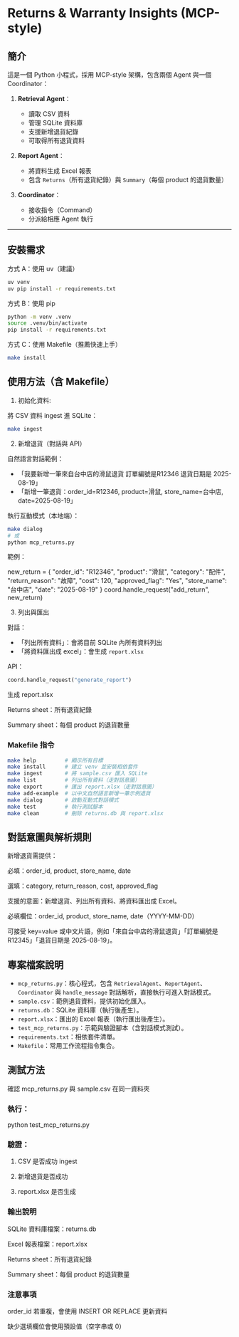 # Returns & Warranty Insights (MCP-style)

## 簡介
這是一個 Python 小程式，採用 MCP-style 架構，包含兩個 Agent 與一個 Coordinator：

1. **Retrieval Agent**：  
   - 讀取 CSV 資料  
   - 管理 SQLite 資料庫  
   - 支援新增退貨紀錄  
   - 可取得所有退貨資料

2. **Report Agent**：  
   - 將資料生成 Excel 報表  
   - 包含 `Returns`（所有退貨紀錄）與 `Summary`（每個 product 的退貨數量）

3. **Coordinator**：  
   - 接收指令（Command）  
   - 分派給相應 Agent 執行

---

## 安裝需求

方式 A：使用 uv（建議）

```bash
uv venv
uv pip install -r requirements.txt
```

方式 B：使用 pip

```bash
python -m venv .venv
source .venv/bin/activate
pip install -r requirements.txt
```

方式 C：使用 Makefile（推薦快速上手）

```bash
make install
```

## 使用方法（含 Makefile）

1. 初始化資料:

將 CSV 資料 ingest 進 SQLite：

```bash
make ingest 
```

2. 新增退貨（對話與 API）

自然語言對話範例：

- 「我要新增一筆來自台中店的滑鼠退貨 訂單編號是R12346 退貨日期是 2025-08-19」
- 「新增一筆退貨：order_id=R12346, product=滑鼠, store_name=台中店, date=2025-08-19」

執行互動模式（本地端）：

```bash
make dialog
# 或
python mcp_returns.py
```
範例：

new_return = {
    "order_id": "R12346",
    "product": "滑鼠",
    "category": "配件",
    "return_reason": "故障",
    "cost": 120,
    "approved_flag": "Yes",
    "store_name": "台中店",
    "date": "2025-08-19"
}
coord.handle_request("add_return", new_return)

3. 列出與匯出

對話：

- 「列出所有資料」：會將目前 SQLite 內所有資料列出
- 「將資料匯出成 excel」：會生成 `report.xlsx`

API：

```python
coord.handle_request("generate_report")
```

生成 report.xlsx

Returns sheet：所有退貨紀錄

Summary sheet：每個 product 的退貨數量

### Makefile 指令

```bash
make help         # 顯示所有目標
make install      # 建立 venv 並安裝相依套件
make ingest       # 將 sample.csv 匯入 SQLite
make list         # 列出所有資料（走對話意圖）
make export       # 匯出 report.xlsx（走對話意圖）
make add-example  # 以中文自然語言新增一筆示例退貨
make dialog       # 啟動互動式對話模式
make test         # 執行測試腳本
make clean        # 刪除 returns.db 與 report.xlsx
```

## 對話意圖與解析規則

新增退貨需提供：

必填：order_id, product, store_name, date

選填：category, return_reason, cost, approved_flag

支援的意圖：新增退貨、列出所有資料、將資料匯出成 Excel。

必填欄位：order_id, product, store_name, date（YYYY-MM-DD）

可接受 key=value 或中文片語，例如「來自台中店的滑鼠退貨」「訂單編號是R12345」「退貨日期是 2025-08-19」。

## 專案檔案說明

- `mcp_returns.py`：核心程式，包含 `RetrievalAgent`、`ReportAgent`、`Coordinator` 與 `handle_message` 對話解析，直接執行可進入對話模式。
- `sample.csv`：範例退貨資料，提供初始化匯入。
- `returns.db`：SQLite 資料庫（執行後產生）。
- `report.xlsx`：匯出的 Excel 報表（執行匯出後產生）。
- `test_mcp_returns.py`：示範與驗證腳本（含對話模式測試）。
- `requirements.txt`：相依套件清單。
- `Makefile`：常用工作流程指令集合。

## 測試方法

確認 mcp_returns.py 與 sample.csv 在同一資料夾

### 執行：

python test_mcp_returns.py


### 驗證：

1. CSV 是否成功 ingest

2. 新增退貨是否成功

3. report.xlsx 是否生成

### 輸出說明

SQLite 資料庫檔案：returns.db

Excel 報表檔案：report.xlsx

Returns sheet：所有退貨紀錄

Summary sheet：每個 product 的退貨數量

### 注意事項

order_id 若重複，會使用 INSERT OR REPLACE 更新資料

缺少選填欄位會使用預設值（空字串或 0）